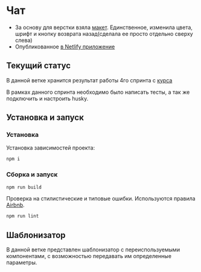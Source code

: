# Чат

* За основу для верстки взяла [макет](https://www.figma.com/file/nMKeQd1eOiWN27uZpuzREb/mukhin-chat?node-id=0%3A1). Единственное, изменила цвета, шрифт и кнопку возврата назад(сделала ее просто отдельно сверху слева)
* Опубликованное [в Netlify приложение](https://sonyaqwerty.netlify.app/)

## Текущий статус
В данной ветке хранится результат работы 4го спринта с [курса](https://practicum.yandex.ru/profile/middle-frontend/)

В рамках данного спринта необходимо было написать тесты, а так же подключить и настроить husky.

## Установка и запуск

### Установка

Установка зависимостей проекта:

```bash
npm i
```

### Сборка и запуск

```bash
npm run build
```

Проверка на стилистические и типовые ошибки. Используются правила [Airbnb](https://habr.com/ru/articles/417841/).

```bash
npm run lint
```

## Шаблонизатор

В данной ветке представлен шаблонизатор с переиспользуемыми компонентами, с возможностью передавать им определенные параметры.
